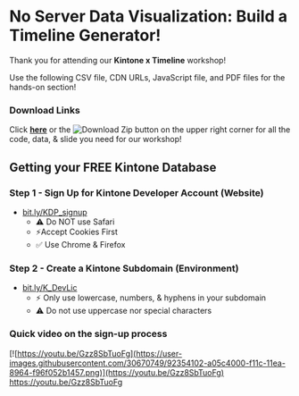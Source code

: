 # No Server Data Visualization: Build a Timeline Generator!
Thank you for attending our **Kintone x Timeline** workshop!

Use the following CSV file, CDN URLs, JavaScript file, and PDF files for the hands-on section!

### Download Links
Click [**here**](https://gist.github.com/ahandsel/28d8bf88ba55e026226178b8180bb495/archive/master.zip) or the ![Download Zip](https://user-images.githubusercontent.com/30670749/92357094-3e063e00-f122-11ea-8003-0307587e2c15.png) button on the upper right corner for all the code, data, & slide you need for our workshop!

## Getting your FREE Kintone Database

### Step 1 - Sign Up for Kintone Developer Account (Website)
  * [bit.ly/KDP_signup](https://bit.ly/KDP_signup)
    * ⚠ Do NOT use Safari
    * ⚡Accept Cookies First
    * ✅ Use Chrome & Firefox

### Step 2 - Create a Kintone Subdomain (Environment)
  * [bit.ly/K_DevLic](http://bit.ly/K_DevLic)
    * ⚡ Only use lowercase, numbers, & hyphens in your subdomain
    * ⚠ Do not use uppercase nor special characters

### Quick video on the sign-up process
[![https://youtu.be/Gzz8SbTuoFg](https://user-images.githubusercontent.com/30670749/92354102-a05c4000-f11c-11ea-8964-f96f052b1457.png)](https://youtu.be/Gzz8SbTuoFg) <https://youtu.be/Gzz8SbTuoFg>
